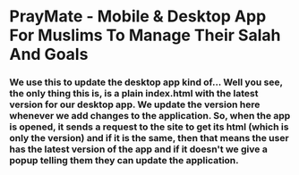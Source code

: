 # PrayMate - Mobile & Desktop App For Muslims To Manage Their Salah And Goals

<h3> We use this to update the desktop app kind of... Well you see, the only thing this is, is a plain index.html with the latest version for our desktop app. We update the version here whenever we add changes to the application. So, when the app is opened, it sends a request to the site to get its html (which is only the version) and if it is the same, then that means the user has the latest version of the app and if it doesn't we give a popup telling them they can update the application.
